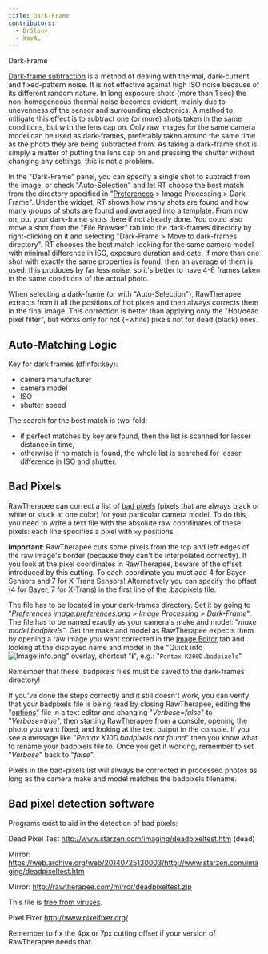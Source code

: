 ```yaml
---
title: Dark-Frame
contributors:
  - DrSlony
  - XavAL
---
```


<div class="pagetitle">

Dark-Frame

</div>

[Dark-frame subtraction](https://en.wikipedia.org/wiki/Dark-frame_subtraction) is a
method of dealing with thermal, dark-current and fixed-pattern noise. It
is not effective against high ISO noise because of its different random
nature. In long exposure shots (more than 1 sec) the non-homogeneous
thermal noise becomes evident, mainly due to unevenness of the sensor
and surrounding electronics. A method to mitigate this effect is to
subtract one (or more) shots taken in the same conditions, but with the
lens cap on. Only raw images for the same camera model can be used as
dark-frames, preferably taken around the same time as the photo they are
being subtracted from. As taking a dark-frame shot is simply a matter of
putting the lens cap on and pressing the shutter without changing any
settings, this is not a problem.

In the "Dark-Frame" panel, you can specify a single shot to subtract
from the image, or check "Auto-Selection" and let RT choose the best
match from the directory specified in
"[Preferences](preferences) \> Image Processing \>
Dark-Frame". Under the widget, RT shows how many shots are found and how
many groups of shots are found and averaged into a template. From now
on, put your dark-frame shots there if not already done. You could also
move a shot from the "File Browser" tab into the dark-frames directory
by right-clicking on it and selecting "Dark-Frame \> Move to dark-frames
directory". RT chooses the best match looking for the same camera model
with minimal difference in ISO, exposure duration and date. If more than
one shot with exactly the same properties is found, then an average of
them is used: this produces by far less noise, so it's better to have
4-6 frames taken in the same conditions of the actual photo.

When selecting a dark-frame (or with "Auto-Selection"), RawTherapee
extracts from it all the positions of hot pixels and then always
corrects them in the final image. This correction is better than
applying only the "Hot/dead pixel filter", but works only for hot
(=white) pixels not for dead (black) ones.

## Auto-Matching Logic

Key for dark frames (dfInfo::key):

- camera manufacturer
- camera model
- ISO
- shutter speed

The search for the best match is two-fold:

- if perfect matches by key are found, then the list is scanned for
  lesser distance in time,
- otherwise if no match is found, the whole list is searched for lesser
  difference in ISO and shutter.

## Bad Pixels

RawTherapee can correct a list of [bad pixels](https://en.wikipedia.org/wiki/Defective_pixel) (pixels that are
always black or white or stuck at one color) for your particular camera
model. To do this, you need to write a text file with the absolute raw
coordinates of these pixels: each line specifies a pixel with
`x`<space>`y`<return> positions.

**Important**: RawTherapee cuts some pixels from the top and left edges
of the raw image's border (because they can't be interpolated
correctly). If you look at the pixel coordinates in RawTherapee, beware
of the offset introduced by this cutting. To each coordinate you must
add 4 for Bayer Sensors and 7 for X-Trans Sensors! Alternatively you can
specify the offset (4 for Bayer, 7 for X-Trans) in the first line of the
.badpixels file.

The file has to be located in your dark-frames directory. Set it by
going to "*Preferences
[image:preferences.png](image:preferences.png) \> Image
Processing \> Dark-Frame*". The file has to be named exactly as your
camera's make and model: "*make model.badpixels*". Get the make and
model as RawTherapee expects them by opening a raw image you want
corrected in the [Image Editor](the_image_editor_tab) tab and
looking at the displayed name and model in the "Quick info
![Image:info.png](info.png "Image:info.png")" overlay, shortcut "**i**",
e.g.: "`Pentax K200D.badpixels`"

Remember that these .badpixels files must be saved to the dark-frames
directory!

If you've done the steps correctly and it still doesn't work, you can
verify that your badpixels file is being read by closing RawTherapee,
editing the "[options](file_paths)" file in a text editor and
changing "*Verbose=false*" to "*Verbose=true*", then starting
RawTherapee from a console, opening the photo you want fixed, and
looking at the text output in the console. If you see a message like
"*Pentax K10D.badpixels not found*" then you know what to rename your
badpixels file to. Once you get it working, remember to set "*Verbose*"
back to "*false*".

Pixels in the bad-pixels list will always be corrected in processed
photos as long as the camera make and model matches the badpixels
filename.

## Bad pixel detection software

Programs exist to aid in the detection of bad pixels:

Dead Pixel Test
<http://www.starzen.com/imaging/deadpixeltest.htm> (dead)

Mirror:
<https://web.archive.org/web/20140725130003/http://www.starzen.com/imaging/deadpixeltest.htm>

Mirror: <http://rawtherapee.com/mirror/deadpixeltest.zip>


This file is [free from viruses](https://www.virustotal.com/en/file/11e7a0db897fd3ad9f3e24c97c73b178cfe9f9d246e3dadfe57113318e2def06/analysis/1421736881/).

Pixel Fixer
<http://www.pixelfixer.org/>

Remember to fix the 4px or 7px cutting offset if your version of
RawTherapee needs that.
